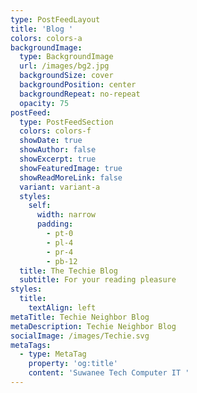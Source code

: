 ```yaml
---
type: PostFeedLayout
title: 'Blog '
colors: colors-a
backgroundImage:
  type: BackgroundImage
  url: /images/bg2.jpg
  backgroundSize: cover
  backgroundPosition: center
  backgroundRepeat: no-repeat
  opacity: 75
postFeed:
  type: PostFeedSection
  colors: colors-f
  showDate: true
  showAuthor: false
  showExcerpt: true
  showFeaturedImage: true
  showReadMoreLink: false
  variant: variant-a
  styles:
    self:
      width: narrow
      padding:
        - pt-0
        - pl-4
        - pr-4
        - pb-12
  title: The Techie Blog
  subtitle: For your reading pleasure
styles:
  title:
    textAlign: left
metaTitle: Techie Neighbor Blog
metaDescription: Techie Neighbor Blog
socialImage: /images/Techie.svg
metaTags:
  - type: MetaTag
    property: 'og:title'
    content: 'Suwanee Tech Computer IT '
---
```

